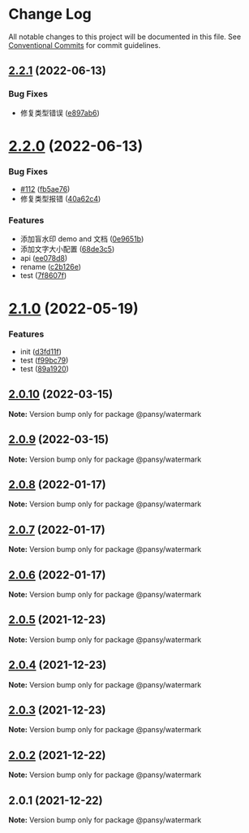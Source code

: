 # Change Log

All notable changes to this project will be documented in this file.
See [Conventional Commits](https://conventionalcommits.org) for commit guidelines.

## [2.2.1](https://github.com/pansyjs/watermark/compare/@pansy/watermark@2.2.0...@pansy/watermark@2.2.1) (2022-06-13)


### Bug Fixes

* 修复类型错误 ([e897ab6](https://github.com/pansyjs/watermark/commit/e897ab6ae15bf2ccc9178fd8b0e53e568158c6b0))





# [2.2.0](https://github.com/pansyjs/watermark/compare/@pansy/watermark@2.1.0...@pansy/watermark@2.2.0) (2022-06-13)


### Bug Fixes

* [#112](https://github.com/pansyjs/watermark/issues/112) ([fb5ae76](https://github.com/pansyjs/watermark/commit/fb5ae76a85f3a893ae6a490ebe6b96bff6148c23))
* 修复类型报错 ([40a62c4](https://github.com/pansyjs/watermark/commit/40a62c42efea6c539bb01abc9532b82fb83a05d4))


### Features

* 添加盲水印 demo and 文档 ([0e9651b](https://github.com/pansyjs/watermark/commit/0e9651b91759f10cbdf3a5a56083f7b0f43a56b6))
* 添加文字大小配置 ([68de3c5](https://github.com/pansyjs/watermark/commit/68de3c56bc0475eb7f88c13328c9897b87b4cbe9))
* api ([ee078d8](https://github.com/pansyjs/watermark/commit/ee078d809d935d6535ee3df01898b075a62d53b5))
* rename ([c2b126e](https://github.com/pansyjs/watermark/commit/c2b126e0560eaf784ddc6456e627a6c144a25486))
* test ([7f8607f](https://github.com/pansyjs/watermark/commit/7f8607ffd6eafcf240bb845917fc51a411e79550))





# [2.1.0](https://github.com/pansyjs/watermark/compare/@pansy/watermark@2.0.10...@pansy/watermark@2.1.0) (2022-05-19)


### Features

* init ([d3fd11f](https://github.com/pansyjs/watermark/commit/d3fd11fde95c3ea7aacd2c1760176a38c1d25cc5))
* test ([f99bc79](https://github.com/pansyjs/watermark/commit/f99bc79647334a36119d6f1902a89581787ef5fc))
* test ([89a1920](https://github.com/pansyjs/watermark/commit/89a192060c521768ab1956cd0df5c9bf1405836c))





## [2.0.10](https://github.com/pansyjs/watermark/compare/@pansy/watermark@2.0.9...@pansy/watermark@2.0.10) (2022-03-15)

**Note:** Version bump only for package @pansy/watermark





## [2.0.9](https://github.com/pansyjs/watermark/compare/@pansy/watermark@2.0.8...@pansy/watermark@2.0.9) (2022-03-15)

**Note:** Version bump only for package @pansy/watermark





## [2.0.8](https://github.com/pansyjs/watermark/compare/@pansy/watermark@2.0.7...@pansy/watermark@2.0.8) (2022-01-17)

**Note:** Version bump only for package @pansy/watermark





## [2.0.7](https://github.com/pansyjs/watermark/compare/@pansy/watermark@2.0.6...@pansy/watermark@2.0.7) (2022-01-17)

**Note:** Version bump only for package @pansy/watermark





## [2.0.6](https://github.com/pansyjs/watermark/compare/@pansy/watermark@2.0.5...@pansy/watermark@2.0.6) (2022-01-17)

**Note:** Version bump only for package @pansy/watermark





## [2.0.5](https://github.com/pansyjs/watermark/compare/@pansy/watermark@2.0.4...@pansy/watermark@2.0.5) (2021-12-23)

**Note:** Version bump only for package @pansy/watermark





## [2.0.4](https://github.com/pansyjs/watermark/compare/@pansy/watermark@2.0.3...@pansy/watermark@2.0.4) (2021-12-23)

**Note:** Version bump only for package @pansy/watermark





## [2.0.3](https://github.com/pansyjs/watermark/compare/@pansy/watermark@2.0.2...@pansy/watermark@2.0.3) (2021-12-23)

**Note:** Version bump only for package @pansy/watermark





## [2.0.2](https://github.com/pansyjs/watermark/compare/@pansy/watermark@2.0.1...@pansy/watermark@2.0.2) (2021-12-22)

**Note:** Version bump only for package @pansy/watermark





## 2.0.1 (2021-12-22)

**Note:** Version bump only for package @pansy/watermark
